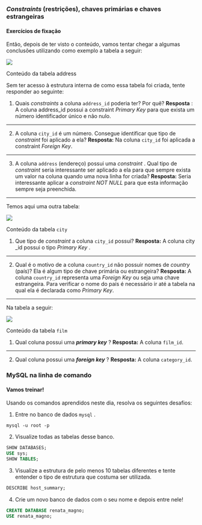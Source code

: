 ### _Constraints_ (restrições), chaves primárias e chaves estrangeiras
#### Exercícios de fixação

Então, depois de ter visto o conteúdo, vamos tentar chegar a algumas conclusões utilizando como exemplo a tabela a seguir:

![](https://s3.us-east-2.amazonaws.com/assets.app.betrybe.com/back-end/sql/images/table1-a6228d5cf09aea61d1e205b18663d256.png)

Conteúdo da tabela address

Sem ter acesso à estrutura interna de como essa tabela foi criada, tente responder ao seguinte:

1.  Quais  _constraints_ a coluna  `address_id`  poderia ter? Por quê?
**Resposta** : A coluna address_id possui a constraint _Primary Key_ para que exista um número identificador único e não nulo.
---
2.  A coluna  `city_id`  é um número. Consegue identificar que tipo de  _constraint_ foi aplicado a ela?
**Resposta:** Na coluna `city_id`  foi aplicada a constraint _Foreign Key_.
---
3.  A coluna  `address`  (endereço) possui uma  _constraint_ . Qual tipo de  _constraint_ seria interessante ser aplicado a ela para que sempre exista um valor na coluna quando uma nova linha for criada?
**Resposta:** Seria interessante aplicar a _constraint_ _NOT NULL_ para que esta informação sempre seja preenchida. 

---

Temos aqui uma outra tabela:

![](https://s3.us-east-2.amazonaws.com/assets.app.betrybe.com/back-end/sql/images/table2-bc817500d0add9d388501e776cdd26d6.png)

Conteúdo da tabela `city`

1.  Que tipo de  _constraint_ a coluna  `city_id`  possui?
**Resposta:** A coluna city _id possui o tipo _Primary Key_ .
---

2.  Qual é o motivo de a coluna  `country_id`  não possuir nomes de  _country_ (país)? Ela é algum tipo de chave primária ou estrangeira?
**Resposta:** A coluna `country_id` representa uma _Foreign Key_  ou seja uma chave estrangeira. Para verificar o nome do país é necessário ir até a tabela na qual ela é declarada como _Primary Key_. 
---
Na tabela a seguir:

![](https://s3.us-east-2.amazonaws.com/assets.app.betrybe.com/back-end/sql/images/table3-dfbcb99a6654c108ca5f6258e7a3dcd1.png)

Conteúdo da tabela `film`

1.  Qual coluna possui uma  **_primary key_** ?
**Resposta:** A coluna `film_id`.
---
2.  Qual coluna possui uma  **_foreign key_** ?
**Resposta:** A coluna `category_id`.


### MySQL na linha de comando

#### Vamos treinar!

Usando os comandos aprendidos neste dia, resolva os seguintes desafios:

1.  Entre no banco de dados  `mysql`  .
```shell
mysql -u root -p
```
2.  Visualize todas as tabelas desse banco.

```sql
SHOW DATABASES;
USE sys;
SHOW TABLES;
```
3.  Visualize a estrutura de pelo menos 10 tabelas diferentes e tente entender o tipo de estrutura que costuma ser utilizada.


```sql
DESCRIBE host_summary;
```
4.  Crie um novo banco de dados com o seu nome e depois entre nele!

```sql
CREATE DATABASE renata_magno;
USE renata_magno;
```
